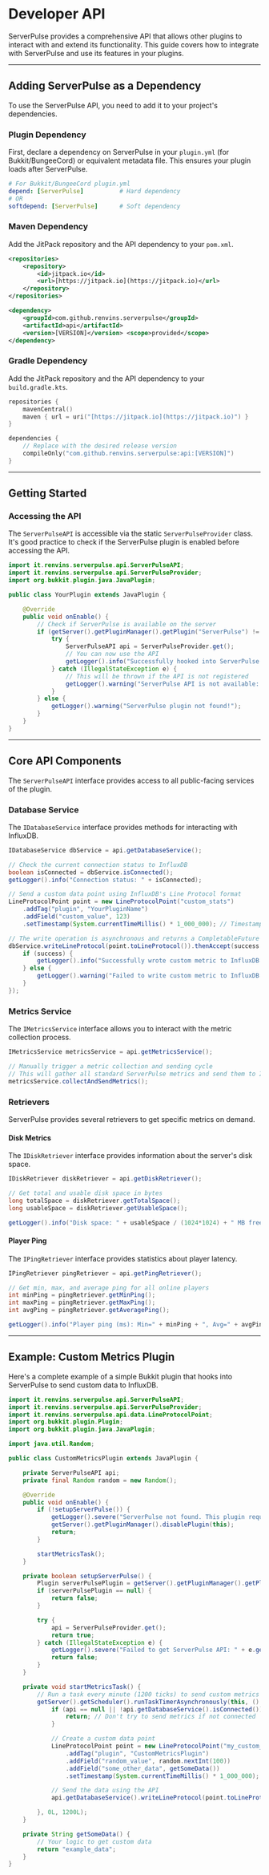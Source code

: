 # Developer API

ServerPulse provides a comprehensive API that allows other plugins to interact with and extend its functionality. This guide covers how to integrate with ServerPulse and use its features in your plugins.

---

## Adding ServerPulse as a Dependency

To use the ServerPulse API, you need to add it to your project's dependencies.

### Plugin Dependency
First, declare a dependency on ServerPulse in your `plugin.yml` (for Bukkit/BungeeCord) or equivalent metadata file. This ensures your plugin loads after ServerPulse.

```yaml
# For Bukkit/BungeeCord plugin.yml
depend: [ServerPulse]          # Hard dependency
# OR
softdepend: [ServerPulse]      # Soft dependency
````

### Maven Dependency

Add the JitPack repository and the API dependency to your `pom.xml`.

```xml
<repositories>
    <repository>
        <id>jitpack.io</id>
        <url>[https://jitpack.io](https://jitpack.io)</url>
    </repository>
</repositories>

<dependency>
    <groupId>com.github.renvins.serverpulse</groupId>
    <artifactId>api</artifactId>
    <version>[VERSION]</version> <scope>provided</scope>
</dependency>
```

### Gradle Dependency

Add the JitPack repository and the API dependency to your `build.gradle.kts`.

```kotlin
repositories {
    mavenCentral()
    maven { url = uri("[https://jitpack.io](https://jitpack.io)") }
}

dependencies {
    // Replace with the desired release version
    compileOnly("com.github.renvins.serverpulse:api:[VERSION]")
}
```

-----

## Getting Started

### Accessing the API

The `ServerPulseAPI` is accessible via the static `ServerPulseProvider` class. It's good practice to check if the ServerPulse plugin is enabled before accessing the API.

```java
import it.renvins.serverpulse.api.ServerPulseAPI;
import it.renvins.serverpulse.api.ServerPulseProvider;
import org.bukkit.plugin.java.JavaPlugin;

public class YourPlugin extends JavaPlugin {

    @Override
    public void onEnable() {
        // Check if ServerPulse is available on the server
        if (getServer().getPluginManager().getPlugin("ServerPulse") != null) {
            try {
                ServerPulseAPI api = ServerPulseProvider.get();
                // You can now use the API
                getLogger().info("Successfully hooked into ServerPulse API!");
            } catch (IllegalStateException e) {
                // This will be thrown if the API is not registered
                getLogger().warning("ServerPulse API is not available: " + e.getMessage());
            }
        } else {
            getLogger().warning("ServerPulse plugin not found!");
        }
    }
}
```

-----

## Core API Components

The `ServerPulseAPI` interface provides access to all public-facing services of the plugin.

### Database Service

The `IDatabaseService` interface provides methods for interacting with InfluxDB.

```java
IDatabaseService dbService = api.getDatabaseService();

// Check the current connection status to InfluxDB
boolean isConnected = dbService.isConnected();
getLogger().info("Connection status: " + isConnected);

// Send a custom data point using InfluxDB's Line Protocol format
LineProtocolPoint point = new LineProtocolPoint("custom_stats")
    .addTag("plugin", "YourPluginName")
    .addField("custom_value", 123)
    .setTimestamp(System.currentTimeMillis() * 1_000_000); // Timestamp in nanoseconds

// The write operation is asynchronous and returns a CompletableFuture
dbService.writeLineProtocol(point.toLineProtocol()).thenAccept(success -> {
    if (success) {
        getLogger().info("Successfully wrote custom metric to InfluxDB.");
    } else {
        getLogger().warning("Failed to write custom metric to InfluxDB.");
    }
});
```

### Metrics Service

The `IMetricsService` interface allows you to interact with the metric collection process.

```java
IMetricsService metricsService = api.getMetricsService();

// Manually trigger a metric collection and sending cycle
// This will gather all standard ServerPulse metrics and send them to InfluxDB
metricsService.collectAndSendMetrics();
```

### Retrievers

ServerPulse provides several retrievers to get specific metrics on demand.

#### Disk Metrics

The `IDiskRetriever` interface provides information about the server's disk space.

```java
IDiskRetriever diskRetriever = api.getDiskRetriever();

// Get total and usable disk space in bytes
long totalSpace = diskRetriever.getTotalSpace();
long usableSpace = diskRetriever.getUsableSpace();

getLogger().info("Disk space: " + usableSpace / (1024*1024) + " MB free out of " + totalSpace / (1024*1024) + " MB");
```

#### Player Ping

The `IPingRetriever` interface provides statistics about player latency.

```java
IPingRetriever pingRetriever = api.getPingRetriever();

// Get min, max, and average ping for all online players
int minPing = pingRetriever.getMinPing();
int maxPing = pingRetriever.getMaxPing();
int avgPing = pingRetriever.getAveragePing();

getLogger().info("Player ping (ms): Min=" + minPing + ", Avg=" + avgPing + ", Max=" + maxPing);
```

-----

## Example: Custom Metrics Plugin

Here's a complete example of a simple Bukkit plugin that hooks into ServerPulse to send custom data to InfluxDB.

```java
import it.renvins.serverpulse.api.ServerPulseAPI;
import it.renvins.serverpulse.api.ServerPulseProvider;
import it.renvins.serverpulse.api.data.LineProtocolPoint;
import org.bukkit.plugin.Plugin;
import org.bukkit.plugin.java.JavaPlugin;

import java.util.Random;

public class CustomMetricsPlugin extends JavaPlugin {

    private ServerPulseAPI api;
    private final Random random = new Random();

    @Override
    public void onEnable() {
        if (!setupServerPulse()) {
            getLogger().severe("ServerPulse not found. This plugin requires ServerPulse to function.");
            getServer().getPluginManager().disablePlugin(this);
            return;
        }

        startMetricsTask();
    }

    private boolean setupServerPulse() {
        Plugin serverPulsePlugin = getServer().getPluginManager().getPlugin("ServerPulse");
        if (serverPulsePlugin == null) {
            return false;
        }

        try {
            api = ServerPulseProvider.get();
            return true;
        } catch (IllegalStateException e) {
            getLogger().severe("Failed to get ServerPulse API: " + e.getMessage());
            return false;
        }
    }

    private void startMetricsTask() {
        // Run a task every minute (1200 ticks) to send custom metrics
        getServer().getScheduler().runTaskTimerAsynchronously(this, () -> {
            if (api == null || !api.getDatabaseService().isConnected()) {
                return; // Don't try to send metrics if not connected
            }

            // Create a custom data point
            LineProtocolPoint point = new LineProtocolPoint("my_custom_metrics")
                .addTag("plugin", "CustomMetricsPlugin")
                .addField("random_value", random.nextInt(100))
                .addField("some_other_data", getSomeData())
                .setTimestamp(System.currentTimeMillis() * 1_000_000);

            // Send the data using the API
            api.getDatabaseService().writeLineProtocol(point.toLineProtocol());

        }, 0L, 1200L);
    }

    private String getSomeData() {
        // Your logic to get custom data
        return "example_data";
    }
}
```